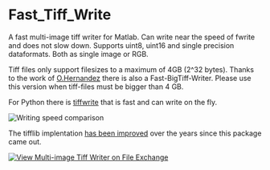 # Fast_Tiff_Write
A fast multi-image tiff writer for Matlab. Can write near the speed of fwrite and does not slow down. Supports uint8, uint16 and single precision dataformats. Both as single image or RGB.

Tiff files only support filesizes to a maximum of 4GB (2^32 bytes). Thanks to the work of [O.Hernandez](https://github.com/ohernanc) there is also a Fast-BigTiff-Writer. Please use this version when tiff-files must be bigger than 4 GB.

For Python there is [tiffwrite](https://pypi.org/project/tiffwrite/) that is fast and can write on the fly.

![Writing speed comparison](example.png?raw=true "Writing speed comparison")

The tifflib implentation [has been improved](https://github.com/rharkes/Fast_Tiff_Write/issues/7) over the years since this package came out.

[![View Multi-image Tiff Writer on File Exchange](https://www.mathworks.com/matlabcentral/images/matlab-file-exchange.svg)](https://nl.mathworks.com/matlabcentral/fileexchange/69965-multi-image-tiff-writer)

